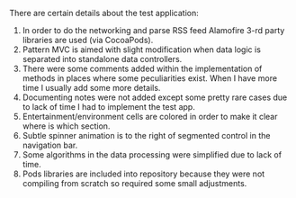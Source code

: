 There are certain details about the test application:
1. In order to do the networking and parse RSS feed Alamofire 3-rd party libraries are used (via CocoaPods).
2. Pattern MVC is aimed with slight modification when data logic is separated into standalone data controllers.
3. There were some comments added within the implementation of methods in places where some peculiarities exist. When I have more time I usually add some more details.
4. Documenting notes were not added except some pretty rare cases due to lack of time I had to implement the test app.
5. Entertainment/environment cells are colored in order to make it clear where is which section.
6. Subtle spinner animation is to the right of segmented control in the navigation bar.
7. Some algorithms in the data processing were simplified due to lack of time.
8. Pods libraries are included into repository because they were not compiling from scratch so required some small adjustments.
